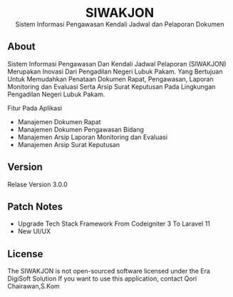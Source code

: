 <h1 align="center" style="margin:0px">SIWAKJON</h1>
<p align="center" style="margin:0px">Sistem Informasi Pengawasan Kendali Jadwal dan Pelaporan Dokumen</p>

## About

Sistem Informasi Pengawasan Dan Kendali Jadwal Pelaporan (SIWAKJON) Merupakan Inovasi Dari Pengadilan Negeri Lubuk Pakam. Yang Bertujuan Untuk Memudahkan Penataan Dokumen Rapat, Pengawasan, Laporan Monitoring dan Evaluasi Serta Arsip Surat Keputusan Pada Lingkungan Pengadilan Negeri Lubuk Pakam.

Fitur Pada Aplikasi
- Manajemen Dokumen Rapat
- Manajemen Dokumen Pengawasan Bidang
- Manajemen Arsip Laporan Monitoring dan Evaluasi
- Manajemen Arsip Surat Keputusan

## Version
Relase Version 3.0.0

## Patch Notes
- Upgrade Tech Stack Framework From Codeigniter 3 To Laravel 11
- New UI/UX

## License

The SIWAKJON is not open-sourced software licensed under the Era DigiSoft Solution
If you want to use this application, contact Qori Chairawan,S.Kom
